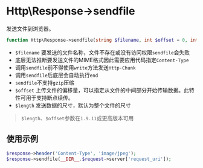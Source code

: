 # Http\Response->sendfile

发送文件到浏览器。
```php
function Http\Response->sendfile(string $filename, int $offset = 0, int $length = 0);
```

* `$filename` 要发送的文件名称，文件不存在或没有访问权限`sendfile`会失败
* 底层无法推断要发送文件的MIME格式因此需要应用代码指定`Content-Type`
* 调用`sendfile`前不得使用`write`方法发送`Http-Chunk`
* 调用`sendfile`后底层会自动执行`end`
* `sendfile`不支持`gzip`压缩
* `$offset` 上传文件的偏移量，可以指定从文件的中间部分开始传输数据。此特性可用于支持断点续传。
* `$length` 发送数据的尺寸，默认为整个文件的尺寸

> `$length`、`$offset`参数在`1.9.11`或更高版本可用

使用示例
-----
```php
$response->header('Content-Type', 'image/jpeg');
$response->sendfile(__DIR__.$request->server['request_uri']);
```
